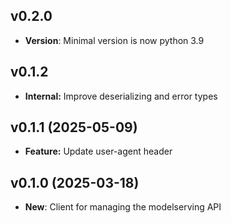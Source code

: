 ## v0.2.0
- **Version**: Minimal version is now python 3.9

## v0.1.2
- **Internal:** Improve deserializing and error types

## v0.1.1 (2025-05-09)
- **Feature:** Update user-agent header

## v0.1.0 (2025-03-18)
- **New**: Client for managing the modelserving API
